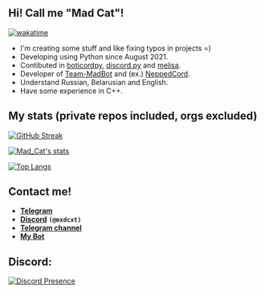 ## Hi! Call me "Mad Cat"!
[![wakatime](https://wakatime.com/badge/user/018bdd47-3225-4a22-aa86-fc894e5d7762.svg)](https://wakatime.com/@018bdd47-3225-4a22-aa86-fc894e5d7762)
- I'm creating some stuff and like fixing typos in projects =)
- Developing using Python since August 2021.
- Contibuted in [boticordpy](https://github.com/Boticord/boticordpy), [discord.py](https://github.com/Rapptz/discord.py) and [melisa](https://github.com/MelisaDev/melisa).
- Developer of [Team-MadBot](https://github.com/Team-MadBot) and (ex.) [NeppedCord](https://github.com/neppedcord).
- Understand Russian, Belarusian and English.
- Have some experience in C++.

## My stats (private repos included, orgs excluded)
[![GitHub Streak](https://streak-stats.demolab.com?user=MadCat9958&theme=dark)](https://git.io/streak-stats)

[![Mad_Cat's stats](https://github-readme-stats.vercel.app/api?username=madcat9958&theme=dark&count_private=True&show_icons=True)](https://github.com/anuraghazra/github-readme-stats)

[![Top Langs](https://github-readme-stats.vercel.app/api/top-langs/?username=madcat9958&theme=dark)](https://github.com/anuraghazra/github-readme-stats)

## Contact me!
- [**Telegram**](https://t.me/justmxdcxt)
- [**Discord**](https://discord.com/users/560529834325966858) **`(@mxdcxt)`**
- [**Telegram channel**](https://t.me/MadCat9958)
- [**My Bot**](https://bcord.cc/b/madbot)

## Discord:
[![Discord Presence](https://lanyard.cnrad.dev/api/560529834325966858)](https://discord.com/users/560529834325966858)
